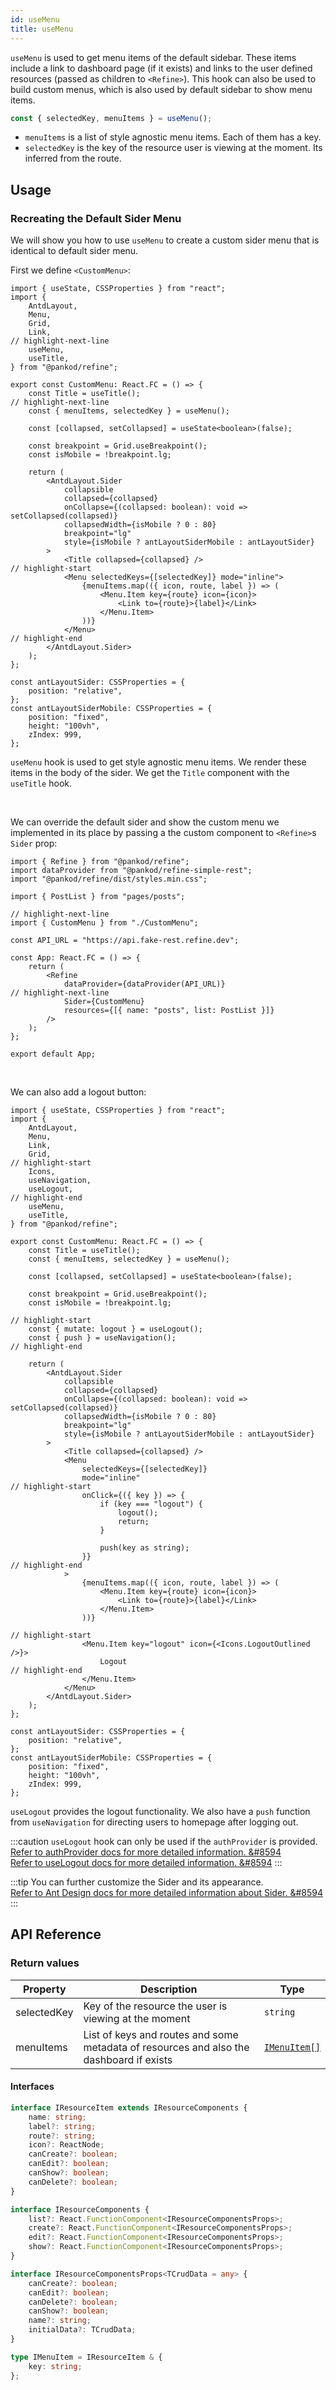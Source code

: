 ```yaml
---
id: useMenu
title: useMenu
---
```


`useMenu` is used to get menu items of the default sidebar. These items include a link to dashboard page (if it exists) and links to the user defined resources (passed as children to `<Refine>`).
This hook can also be used to build custom menus, which is also used by default sidebar to show menu items.

```ts
const { selectedKey, menuItems } = useMenu();
```

-   `menuItems` is a list of style agnostic menu items. Each of them has a key.
-   `selectedKey` is the key of the resource user is viewing at the moment. Its inferred from the route.

## Usage

### Recreating the Default Sider Menu

We will show you how to use `useMenu` to create a custom sider menu that is identical to default sider menu.

First we define `<CustomMenu>`:

```tsx  title="src/CustomMenu.tsx"
import { useState, CSSProperties } from "react";
import {
    AntdLayout,
    Menu,
    Grid,
    Link,
// highlight-next-line
    useMenu,
    useTitle,
} from "@pankod/refine";

export const CustomMenu: React.FC = () => {
    const Title = useTitle();
// highlight-next-line
    const { menuItems, selectedKey } = useMenu();

    const [collapsed, setCollapsed] = useState<boolean>(false);

    const breakpoint = Grid.useBreakpoint();
    const isMobile = !breakpoint.lg;

    return (
        <AntdLayout.Sider
            collapsible
            collapsed={collapsed}
            onCollapse={(collapsed: boolean): void => setCollapsed(collapsed)}
            collapsedWidth={isMobile ? 0 : 80}
            breakpoint="lg"
            style={isMobile ? antLayoutSiderMobile : antLayoutSider}
        >
            <Title collapsed={collapsed} />
// highlight-start
            <Menu selectedKeys={[selectedKey]} mode="inline">
                {menuItems.map(({ icon, route, label }) => (
                    <Menu.Item key={route} icon={icon}>
                        <Link to={route}>{label}</Link>
                    </Menu.Item>
                ))}
            </Menu>
// highlight-end
        </AntdLayout.Sider>
    );
};

const antLayoutSider: CSSProperties = {
    position: "relative",
};
const antLayoutSiderMobile: CSSProperties = {
    position: "fixed",
    height: "100vh",
    zIndex: 999,
};
```

`useMenu` hook is used to get style agnostic menu items. We render these items in the body of the sider. We get the `Title` component with the `useTitle` hook.

<br />

We can override the default sider and show the custom menu we implemented in its place by passing a the custom component to `<Refine>`s `Sider` prop:

```tsx title="App.tsx"
import { Refine } from "@pankod/refine";
import dataProvider from "@pankod/refine-simple-rest";
import "@pankod/refine/dist/styles.min.css";

import { PostList } from "pages/posts";

// highlight-next-line
import { CustomMenu } from "./CustomMenu";

const API_URL = "https://api.fake-rest.refine.dev";

const App: React.FC = () => {
    return (
        <Refine
            dataProvider={dataProvider(API_URL)}
// highlight-next-line
            Sider={CustomMenu}
            resources={[{ name: "posts", list: PostList }]}
        />
    );
};

export default App;
```

<br />

We can also add a logout button:

```tsx  title="src/CustomMenu.tsx"
import { useState, CSSProperties } from "react";
import {
    AntdLayout,
    Menu,
    Link,
    Grid,
// highlight-start
    Icons,
    useNavigation,
    useLogout,
// highlight-end
    useMenu,
    useTitle,
} from "@pankod/refine";

export const CustomMenu: React.FC = () => {
    const Title = useTitle();
    const { menuItems, selectedKey } = useMenu();

    const [collapsed, setCollapsed] = useState<boolean>(false);

    const breakpoint = Grid.useBreakpoint();
    const isMobile = !breakpoint.lg;

// highlight-start
    const { mutate: logout } = useLogout();
    const { push } = useNavigation();
// highlight-end

    return (
        <AntdLayout.Sider
            collapsible
            collapsed={collapsed}
            onCollapse={(collapsed: boolean): void => setCollapsed(collapsed)}
            collapsedWidth={isMobile ? 0 : 80}
            breakpoint="lg"
            style={isMobile ? antLayoutSiderMobile : antLayoutSider}
        >
            <Title collapsed={collapsed} />
            <Menu
                selectedKeys={[selectedKey]}
                mode="inline"
// highlight-start
                onClick={({ key }) => {
                    if (key === "logout") {
                        logout();
                        return;
                    }

                    push(key as string);
                }}
// highlight-end
            >
                {menuItems.map(({ icon, route, label }) => (
                    <Menu.Item key={route} icon={icon}>
                        <Link to={route}>{label}</Link>
                    </Menu.Item>
                ))}

// highlight-start
                <Menu.Item key="logout" icon={<Icons.LogoutOutlined />}>
                    Logout
// highlight-end
                </Menu.Item>
            </Menu>
        </AntdLayout.Sider>
    );
};

const antLayoutSider: CSSProperties = {
    position: "relative",
};
const antLayoutSiderMobile: CSSProperties = {
    position: "fixed",
    height: "100vh",
    zIndex: 999,
};
```

`useLogout` provides the logout functionality. We also have a `push` function from `useNavigation` for directing users to homepage after logging out.

:::caution
`useLogout` hook can only be used if the `authProvider` is provided.  
[Refer to authProvider docs for more detailed information. &#8594](../../providers/auth-provider.md)  
[Refer to useLogout docs for more detailed information. &#8594](api-references/hooks/auth/useLogout.md)
:::

:::tip
You can further customize the Sider and its appearance.  
[Refer to Ant Design docs for more detailed information about Sider. &#8594](https://ant.design/components/layout/#Layout.Sider)
:::

## API Reference

### Return values

| Property    | Description                                                                             | Type                         |
| ----------- | --------------------------------------------------------------------------------------- | ---------------------------- |
| selectedKey | Key of the resource the user is viewing at the moment                                   | `string`                     |
| menuItems   | List of keys and routes and some metadata of resources and also the dashboard if exists | [`IMenuItem[]`](#interfaces) |

#### Interfaces

```ts
interface IResourceItem extends IResourceComponents {
    name: string;
    label?: string;
    route?: string;
    icon?: ReactNode;
    canCreate?: boolean;
    canEdit?: boolean;
    canShow?: boolean;
    canDelete?: boolean;
}

interface IResourceComponents {
    list?: React.FunctionComponent<IResourceComponentsProps>;
    create?: React.FunctionComponent<IResourceComponentsProps>;
    edit?: React.FunctionComponent<IResourceComponentsProps>;
    show?: React.FunctionComponent<IResourceComponentsProps>;
}

interface IResourceComponentsProps<TCrudData = any> {
    canCreate?: boolean;
    canEdit?: boolean;
    canDelete?: boolean;
    canShow?: boolean;
    name?: string;
    initialData?: TCrudData;
}

type IMenuItem = IResourceItem & {
    key: string;
};
```
